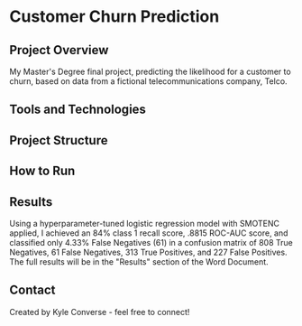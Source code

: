 # Customer Churn Prediction

## Project Overview
My Master's Degree final project, predicting the likelihood for a customer to churn, based on data from a fictional telecommunications company, Telco.

## Tools and Technologies


## Project Structure

## How to Run

## Results
Using a hyperparameter-tuned logistic regression model with SMOTENC applied, I achieved an 84% class 1 recall score, .8815 ROC-AUC score, and classified 
only 4.33% False Negatives (61) in a confusion matrix of 808 True Negatives, 61 False Negatives, 313 True Positives, and 227 False Positives. The full 
results will be in the "Results" section of the Word Document.

## Contact
Created by Kyle Converse - feel free to connect!
